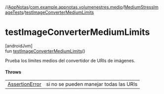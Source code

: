 //[AppNotas](../../../index.md)/[com.example.appnotas.volumenestres.medio](../index.md)/[MediumStressImageTests](index.md)/[testImageConverterMediumLimits](test-image-converter-medium-limits.md)

# testImageConverterMediumLimits

[androidJvm]\
fun [testImageConverterMediumLimits](test-image-converter-medium-limits.md)()

Prueba los límites medios del convertidor de URIs de imágenes.

#### Throws

| | |
|---|---|
| [AssertionError](https://developer.android.com/reference/kotlin/java/lang/AssertionError.html) | si no se pueden manejar todas las URIs |
